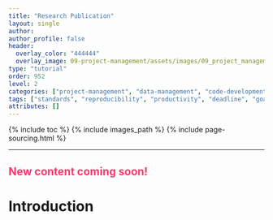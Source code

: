 ```yaml
---
title: "Research Publication"
layout: single
author:
author_profile: false
header:
  overlay_color: "444444"
  overlay_image: 09-project-management/assets/images/09_project_management_banner.png
type: "tutorial"
order: 952
level: 2
categories: ["project-management", "data-management", "code-development", "documentation", "version-control"]
tags: ["standards", "reproducibility", "productivity", "deadline", "goals", "objectives", "strategy", "knowledge-retention", "publication"]
attributes: []
---
```


{% include toc %}
{% include images_path %}
{% include page-sourcing.html %}

---


## <span style="color: #ff3870;">New content coming soon!</span>

# Introduction
